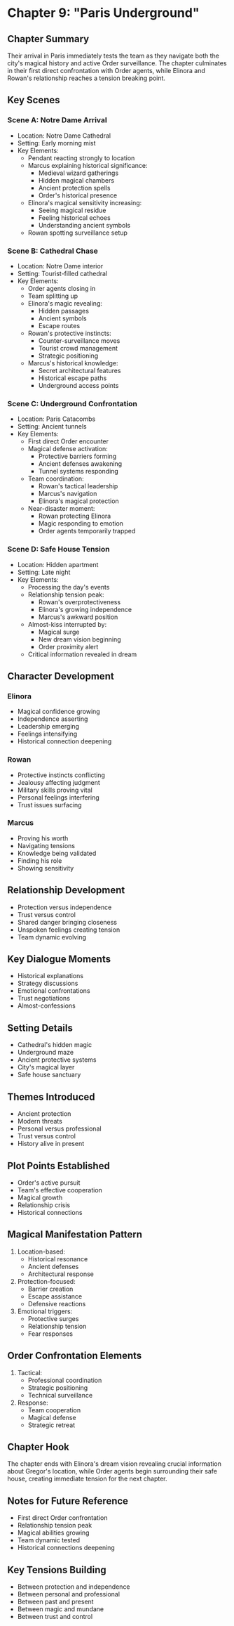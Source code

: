 # Chapter 9: "Paris Underground"

## Chapter Summary
Their arrival in Paris immediately tests the team as they navigate both the city's magical history and active Order surveillance. The chapter culminates in their first direct confrontation with Order agents, while Elinora and Rowan's relationship reaches a tension breaking point.

## Key Scenes

### Scene A: Notre Dame Arrival
- Location: Notre Dame Cathedral
- Setting: Early morning mist
- Key Elements:
  * Pendant reacting strongly to location
  * Marcus explaining historical significance:
    - Medieval wizard gatherings
    - Hidden magical chambers
    - Ancient protection spells
    - Order's historical presence
  * Elinora's magical sensitivity increasing:
    - Seeing magical residue
    - Feeling historical echoes
    - Understanding ancient symbols
  * Rowan spotting surveillance setup

### Scene B: Cathedral Chase
- Location: Notre Dame interior
- Setting: Tourist-filled cathedral
- Key Elements:
  * Order agents closing in
  * Team splitting up
  * Elinora's magic revealing:
    - Hidden passages
    - Ancient symbols
    - Escape routes
  * Rowan's protective instincts:
    - Counter-surveillance moves
    - Tourist crowd management
    - Strategic positioning
  * Marcus's historical knowledge:
    - Secret architectural features
    - Historical escape paths
    - Underground access points

### Scene C: Underground Confrontation
- Location: Paris Catacombs
- Setting: Ancient tunnels
- Key Elements:
  * First direct Order encounter
  * Magical defense activation:
    - Protective barriers forming
    - Ancient defenses awakening
    - Tunnel systems responding
  * Team coordination:
    - Rowan's tactical leadership
    - Marcus's navigation
    - Elinora's magical protection
  * Near-disaster moment:
    - Rowan protecting Elinora
    - Magic responding to emotion
    - Order agents temporarily trapped

### Scene D: Safe House Tension
- Location: Hidden apartment
- Setting: Late night
- Key Elements:
  * Processing the day's events
  * Relationship tension peak:
    - Rowan's overprotectiveness
    - Elinora's growing independence
    - Marcus's awkward position
  * Almost-kiss interrupted by:
    - Magical surge
    - New dream vision beginning
    - Order proximity alert
  * Critical information revealed in dream

## Character Development

### Elinora
- Magical confidence growing
- Independence asserting
- Leadership emerging
- Feelings intensifying
- Historical connection deepening

### Rowan
- Protective instincts conflicting
- Jealousy affecting judgment
- Military skills proving vital
- Personal feelings interfering
- Trust issues surfacing

### Marcus
- Proving his worth
- Navigating tensions
- Knowledge being validated
- Finding his role
- Showing sensitivity

## Relationship Development
- Protection versus independence
- Trust versus control
- Shared danger bringing closeness
- Unspoken feelings creating tension
- Team dynamic evolving

## Key Dialogue Moments
- Historical explanations
- Strategy discussions
- Emotional confrontations
- Trust negotiations
- Almost-confessions

## Setting Details
- Cathedral's hidden magic
- Underground maze
- Ancient protective systems
- City's magical layer
- Safe house sanctuary

## Themes Introduced
- Ancient protection
- Modern threats
- Personal versus professional
- Trust versus control
- History alive in present

## Plot Points Established
- Order's active pursuit
- Team's effective cooperation
- Magical growth
- Relationship crisis
- Historical connections

## Magical Manifestation Pattern
1. Location-based:
   - Historical resonance
   - Ancient defenses
   - Architectural response
2. Protection-focused:
   - Barrier creation
   - Escape assistance
   - Defensive reactions
3. Emotional triggers:
   - Protective surges
   - Relationship tension
   - Fear responses

## Order Confrontation Elements
1. Tactical:
   - Professional coordination
   - Strategic positioning
   - Technical surveillance
2. Response:
   - Team cooperation
   - Magical defense
   - Strategic retreat

## Chapter Hook
The chapter ends with Elinora's dream vision revealing crucial information about Gregor's location, while Order agents begin surrounding their safe house, creating immediate tension for the next chapter.

## Notes for Future Reference
- First direct Order confrontation
- Relationship tension peak
- Magical abilities growing
- Team dynamic tested
- Historical connections deepening

## Key Tensions Building
- Between protection and independence
- Between personal and professional
- Between past and present
- Between magic and mundane
- Between trust and control

